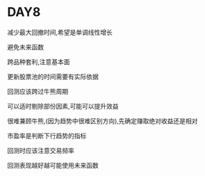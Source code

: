 # DAY8

减少最大回撤时间,希望是单调线性增长

避免未来函数

跨品种套利,注意基本面

更新股票池的时间需要有实际依据

回测应该跨过牛熊周期

可以适时剔除部份因素,可能可以提升效益

很难兼顾牛熊,(因为趋势中很难区别方向),先确定赚取绝对收益还是相对

市盈率是判断下行趋势的指标

回测时应该注意交易频率

回测表现越好越可能使用未来函数

